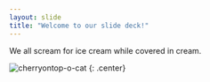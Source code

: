 ```yaml
---
layout: slide
title: "Welcome to our slide deck!"
---
```


We all scream for ice cream while covered in cream.

![cherryontop-o-cat](https://octodex.github.com/images/cherryontop-o-cat.png)
{: .center}
